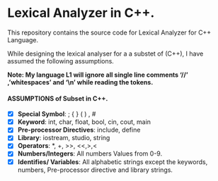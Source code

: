 # Lexical Analyzer in C++.

This repository contains the source code for Lexical Analyzer for C++ Language.

While designing the lexical analyser for a a substet of (C++), I have assumed the following assumptions.

**Note: My language L1 will ignore all single line comments ‘//’ ,’whitespaces’ and ‘\n’ while reading the tokens.**

#### ASSUMPTIONS of Subset in C++.
- [x] **Special Symbol**: ; { } ( ) , #
- [x] **Keyword**: int, char, float, bool, cin, cout, main
- [x] **Pre-processor Directives**: include, define
- [x] **Library**: iostream, studio, string
- [x] **Operators**: *, +, >>, <<,>,<
- [x] **Numbers/Integers**: All numbers Values from 0-9.
- [x] **Identifies/ Variables**: All alphabetic strings except the keywords, numbers, Pre-processor directive and library strings.

